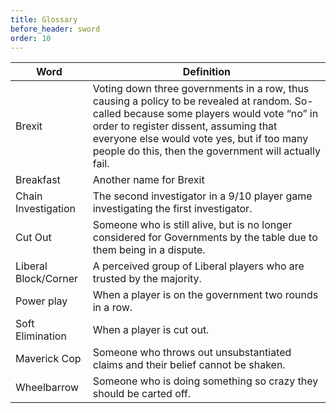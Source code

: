 ```yaml
---
title: Glossary
before_header: sword
order: 10
---
```

Word                 | Definition
----                 | -----------
Brexit               | Voting down three governments in a row, thus causing a policy to be revealed at random. So-called because some players would vote “no” in order to register dissent, assuming that everyone else would vote yes, but if too many people do this, then the government will actually fail.
Breakfast            | Another name for Brexit
Chain Investigation  | The second investigator in a 9/10 player game investigating the first investigator.
Cut Out              | Someone who is still alive, but is no longer considered for Governments by the table due to them being in a dispute.
Liberal Block/Corner | A perceived group of Liberal players who are trusted by the majority.
Power play           | When a player is on the government two rounds in a row.
Soft Elimination     | When a player is cut out.
Maverick Cop         | Someone who throws out unsubstantiated claims and their belief cannot be shaken.
Wheelbarrow          | Someone who is doing something so crazy they should be carted off.
